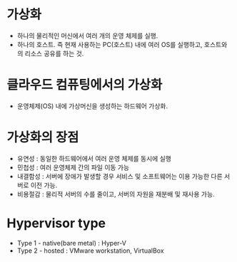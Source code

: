 # 가상화
- 하나의 물리적인 머신에서 여러 개의 운영 체제를 실행.
- 하나의 호스트. 즉 현재 사용하는 PC(호스트) 내에 여러 OS를 실행하고, 호스트와의 리소스 공유를 하는 것.

# 클라우드 컴퓨팅에서의 가상화
- 운영체제(OS) 내에 가상머신을 생성하는 하드웨어 가상화.

# 가상화의 장점
- 유연성 : 동일한 하드웨어에서 여러 운영 체제를 동시에 실행
- 민첩성 : 여러 운영체제 간의 파일 이동 가능
- 내결함성 : 서버에 장애가 발생할 경우 서비스 및 소프트웨어는 이용 가능한 다른 서버로 이전 가능.
- 비용절감 : 물리적 서버의 수를 줄이고, 서버의 자원을 재분배 및 재사용 가능.

# Hypervisor type
- Type 1 - native(bare metal) : Hyper-V
- Type 2 - hosted : VMware workstation, VirtualBox
